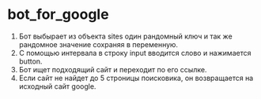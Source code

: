# bot_for_google


1. Бот выбырает из объекта sites один рандомный ключ и так же рандомное значение сохраняя в переменную.
2. С помощью интервала в строку input вводится слово и нажимается button.
3. Бот ищет подходящий сайт и переходит по его ссылке.
4. Если сайт не найдет до 5 строницы поисковика, он возвращается на исходный сайт google.
